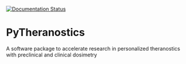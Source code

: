[![Documentation Status](https://readthedocs.org/projects/pytheranostics/badge/?version=latest)](https://docs.pytheranostics.qurit.ca/en/latest/?badge=latest)

# PyTheranostics
A software package to accelerate research in personalized theranostics with preclinical and clinical dosimetry
